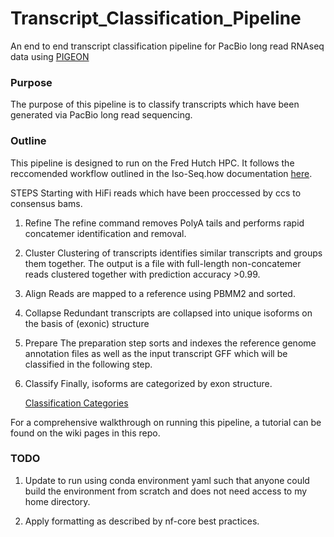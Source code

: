 # Transcript_Classification_Pipeline
An end to end transcript classification pipeline for PacBio long read RNAseq data using [PIGEON](https://github.com/PacificBiosciences/pigeon)

### Purpose
The purpose of this pipeline is to classify transcripts which have been generated via PacBio long read sequencing. 

### Outline 
This pipeline is designed to run on the Fred Hutch HPC. It follows the reccomended workflow outlined in the Iso-Seq.how documentation [here](https://isoseq.how/classification/pigeon.html).

STEPS
Starting with HiFi reads which have been proccessed by ccs to consensus bams. 

1. Refine
   The refine command removes PolyA tails and performs rapid concatemer identification and removal.

2. Cluster
   Clustering of transcripts identifies similar transcripts and groups them together. The output is a file with full-length non-concatemer reads clustered together with prediction accuracy >0.99.
   
3. Align
   Reads are mapped to a reference using PBMM2 and sorted. 
   
4. Collapse
   Redundant transcripts are collapsed into unique isoforms on the basis of (exonic) structure
   
5. Prepare
   The preparation step sorts and indexes the reference genome annotation files as well as the input transcript GFF which will be classified in the following step.
   
6. Classify
   Finally, isoforms are categorized by exon structure.

   [Classification Categories](https://isoseq.how/classification/categories) 

For a comprehensive walkthrough on running this pipeline, a tutorial can be found on the wiki pages in this repo.

### TODO

1. Update to run using conda environment yaml such that anyone could build the environment from scratch and does not need access to my home directory. 

2. Apply formatting as described by nf-core best practices. 